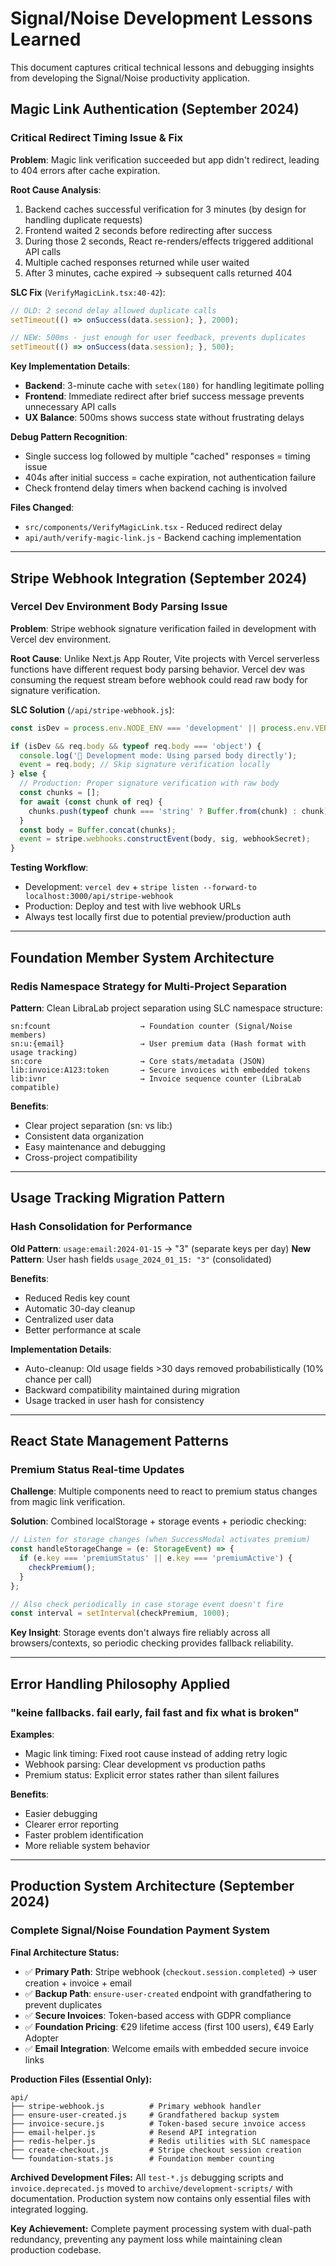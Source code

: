 # Signal/Noise Development Lessons Learned

This document captures critical technical lessons and debugging insights from developing the Signal/Noise productivity application.

## Magic Link Authentication (September 2024)

### Critical Redirect Timing Issue & Fix

**Problem**: Magic link verification succeeded but app didn't redirect, leading to 404 errors after cache expiration.

**Root Cause Analysis**:
1. Backend caches successful verification for 3 minutes (by design for handling duplicate requests)
2. Frontend waited 2 seconds before redirecting after success
3. During those 2 seconds, React re-renders/effects triggered additional API calls
4. Multiple cached responses returned while user waited
5. After 3 minutes, cache expired → subsequent calls returned 404

**SLC Fix** (`VerifyMagicLink.tsx:40-42`):
```javascript
// OLD: 2 second delay allowed duplicate calls
setTimeout(() => onSuccess(data.session); }, 2000);

// NEW: 500ms - just enough for user feedback, prevents duplicates
setTimeout(() => onSuccess(data.session); }, 500);
```

**Key Implementation Details**:
- **Backend**: 3-minute cache with `setex(180)` for handling legitimate polling
- **Frontend**: Immediate redirect after brief success message prevents unnecessary API calls
- **UX Balance**: 500ms shows success state without frustrating delays

**Debug Pattern Recognition**:
- Single success log followed by multiple "cached" responses = timing issue
- 404s after initial success = cache expiration, not authentication failure
- Check frontend delay timers when backend caching is involved

**Files Changed**:
- `src/components/VerifyMagicLink.tsx` - Reduced redirect delay
- `api/auth/verify-magic-link.js` - Backend caching implementation

---

## Stripe Webhook Integration (September 2024)

### Vercel Dev Environment Body Parsing Issue

**Problem**: Stripe webhook signature verification failed in development with Vercel dev environment.

**Root Cause**: Unlike Next.js App Router, Vite projects with Vercel serverless functions have different request body parsing behavior. Vercel dev was consuming the request stream before webhook could read raw body for signature verification.

**SLC Solution** (`/api/stripe-webhook.js`):
```javascript
const isDev = process.env.NODE_ENV === 'development' || process.env.VERCEL_ENV !== 'production';

if (isDev && req.body && typeof req.body === 'object') {
  console.log('🚧 Development mode: Using parsed body directly');
  event = req.body; // Skip signature verification locally
} else {
  // Production: Proper signature verification with raw body
  const chunks = [];
  for await (const chunk of req) {
    chunks.push(typeof chunk === 'string' ? Buffer.from(chunk) : chunk);
  }
  const body = Buffer.concat(chunks);
  event = stripe.webhooks.constructEvent(body, sig, webhookSecret);
}
```

**Testing Workflow**:
- Development: `vercel dev` + `stripe listen --forward-to localhost:3000/api/stripe-webhook`
- Production: Deploy and test with live webhook URLs
- Always test locally first due to potential preview/production auth

---

## Foundation Member System Architecture

### Redis Namespace Strategy for Multi-Project Separation

**Pattern**: Clean LibraLab project separation using SLC namespace structure:

```
sn:fcount                    → Foundation counter (Signal/Noise members)
sn:u:{email}                 → User premium data (Hash format with usage tracking)
sn:core                      → Core stats/metadata (JSON)
lib:invoice:A123:token       → Secure invoices with embedded tokens
lib:ivnr                     → Invoice sequence counter (LibraLab compatible)
```

**Benefits**:
- Clear project separation (sn: vs lib:)
- Consistent data organization
- Easy maintenance and debugging
- Cross-project compatibility

---

## Usage Tracking Migration Pattern

### Hash Consolidation for Performance

**Old Pattern**: `usage:email:2024-01-15` → "3" (separate keys per day)
**New Pattern**: User hash fields `usage_2024_01_15: "3"` (consolidated)

**Benefits**:
- Reduced Redis key count
- Automatic 30-day cleanup
- Centralized user data
- Better performance at scale

**Implementation Details**:
- Auto-cleanup: Old usage fields >30 days removed probabilistically (10% chance per call)
- Backward compatibility maintained during migration
- Usage tracked in user hash for consistency

---

## React State Management Patterns

### Premium Status Real-time Updates

**Challenge**: Multiple components need to react to premium status changes from magic link verification.

**Solution**: Combined localStorage + storage events + periodic checking:
```javascript
// Listen for storage changes (when SuccessModal activates premium)
const handleStorageChange = (e: StorageEvent) => {
  if (e.key === 'premiumStatus' || e.key === 'premiumActive') {
    checkPremium();
  }
};

// Also check periodically in case storage event doesn't fire
const interval = setInterval(checkPremium, 1000);
```

**Key Insight**: Storage events don't always fire reliably across all browsers/contexts, so periodic checking provides fallback reliability.

---

## Error Handling Philosophy Applied

### "keine fallbacks. fail early, fail fast and fix what is broken"

**Examples**:
- Magic link timing: Fixed root cause instead of adding retry logic
- Webhook parsing: Clear development vs production paths
- Premium status: Explicit error states rather than silent failures

**Benefits**:
- Easier debugging
- Clearer error reporting
- Faster problem identification
- More reliable system behavior

---

## Production System Architecture (September 2024)

### Complete Signal/Noise Foundation Payment System

**Final Architecture Status:**
- ✅ **Primary Path**: Stripe webhook (`checkout.session.completed`) → user creation + invoice + email
- ✅ **Backup Path**: `ensure-user-created` endpoint with grandfathering to prevent duplicates
- ✅ **Secure Invoices**: Token-based access with GDPR compliance
- ✅ **Foundation Pricing**: €29 lifetime access (first 100 users), €49 Early Adopter
- ✅ **Email Integration**: Welcome emails with embedded secure invoice links

**Production Files (Essential Only):**
```
api/
├── stripe-webhook.js          # Primary webhook handler
├── ensure-user-created.js     # Grandfathered backup system
├── invoice-secure.js          # Token-based secure invoice access
├── email-helper.js            # Resend API integration
├── redis-helper.js            # Redis utilities with SLC namespace
├── create-checkout.js         # Stripe checkout session creation
└── foundation-stats.js        # Foundation member counting
```

**Archived Development Files:**
All `test-*.js` debugging scripts and `invoice.deprecated.js` moved to `archive/development-scripts/` with documentation. Production system now contains only essential files with integrated logging.

**Key Achievement:**
Complete payment processing system with dual-path redundancy, preventing any payment loss while maintaining clean production codebase.